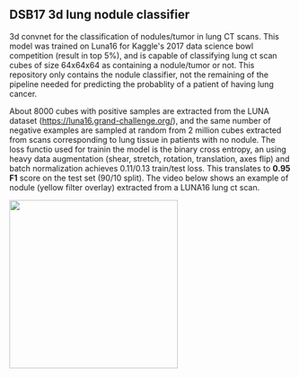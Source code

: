 ## DSB17 3d lung nodule classifier

3d convnet for the classification of nodules/tumor in lung CT scans. This model was trained on Luna16 for Kaggle's 2017 data science bowl competition (result in top 5%), and is capable of classifying lung ct scan cubes of size 64x64x64 as containing a nodule/tumor or not. This repository only contains the nodule classifier, not the remaining of the pipeline needed for predicting the probablity of a patient of having lung cancer. 

About 8000 cubes with positive samples are extracted from the LUNA dataset (https://luna16.grand-challenge.org/), and the same number of negative examples are sampled at random from 2 million cubes extracted from scans corresponding to lung tissue in patients with no nodule. The loss functio used for trainin the model is the binary cross entropy, an using heavy data augmentation (shear, stretch, rotation, translation, axes flip) and batch normalization achieves 0.11/0.13 train/test loss. This translates to **0.95 F1** score on the test set (90/10 split). The video below shows an example of nodule (yellow filter overlay) extracted from a LUNA16 lung ct scan.

<img src="https://github.com/LouisFoucard/DSB17_3d_lung_nodule_classifier/blob/master/data/ezgif-1-65620bd01e.gif" height="300">

